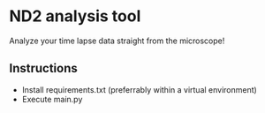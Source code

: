 # ND2 analysis tool

Analyze your time lapse data straight from the microscope!

## Instructions

- Install requirements.txt (preferrably within a virtual environment)
- Execute main.py
